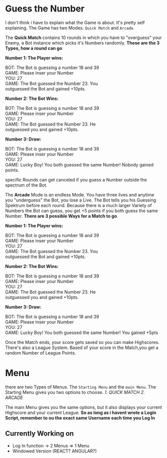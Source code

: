 # Guess the Number

I don't think i have to explain what the Game is about. It's pretty self explaining. The Game has two Modes. `Quick Match` and `Arcade`.




The **Quick Match** contains 10 rounds in which you have to "overguess" your Enemy, a Bot instance which picks it's Numbers randomly. 
**These are the 3 Types, how a round can go**

__Number 1: The Player wins:__

BOT:  The Bot is guessing a number 18 and 39<br>
GAME: Please inser your Number<br>
YOU:  27<br>
GAME: The Bot guessed the Number 23. You<br> 
      outguessed the Bot and gained +10pts.<br>

__Number 2: The Bot Wins:__

BOT:  The Bot is guessing a number 18 and 39<br>
GAME: Please inser your Number<br>
YOU:  27<br>
GAME: The Bot guessed the Number 23. He <br>
      outguessed you and gained +10pts.<br>
  
__Number 3: Draw:__

BOT:  The Bot is guessing a number 18 and 39<br>
GAME: Please inser your Number<br>
YOU:  27<br>
GAME: Lucky Boy! You both guessed the same
      Number! Nobody gained points.
  
  
specific Rounds can get canceled if you guess a Number outside the spectrum of the Bot.


  
The **Arcade** Mode is an endless Mode. You have three lives and anytime you "underguess" the Bot, you lose a Live. The Bot tells you his Guessing Spektrum before each round. Because there is a much larger Variety of Numbers the Bot can guess, you get +5 points if you both guess the same Number.
**There are 3 possible Ways for a Match to go**
  
 __Number 1: The Player wins:__

BOT:  The Bot is guessing a number 18 and 39<br>
GAME: Please inser your Number<br>
YOU:  27<br>
GAME: The Bot guessed the Number 23. You<br> 
      outguessed the Bot and gained +10pts.<br>

__Number 2: The Bot Wins:__

BOT:  The Bot is guessing a number 18 and 39<br>
GAME: Please inser your Number<br>
YOU:  27<br>
GAME: The Bot guessed the Number 23. He <br>
      outguessed you and gained +10pts.<br>
  
__Number 3: Draw:__

BOT:  The Bot is guessing a number 18 and 39<br>
GAME: Please inser your Number<br>
YOU:  27<br>
GAME: Lucky Boy! You both guessed the same
      Number! You gained +5pts
  
  
 Once the Match ends, your score gets saved so you can make Highscores. There's also a League System. Based of your score in the Match,you get a random Number of League Points. 
 
 
 
 
 # Menu
 
 there are two Types of Menus. The `Starting Menu` and the `main Menu`. The Starting Menu gives you two options to choose.
 *1. QUICK MATCH*
 *2. ARCADE*
 
 The main Menu gives you the same options, but it also displays your current Highscore and your current League. 
 **So as long as i havent wrote a Login Script, remember to ou the exact same Username each time you Log In**
 
 
 ## Currently Working on
 
  - Log In function -> 2 Menus => 1 Menu
  - Windowed Version (REACT? ANGULAR?)
  


